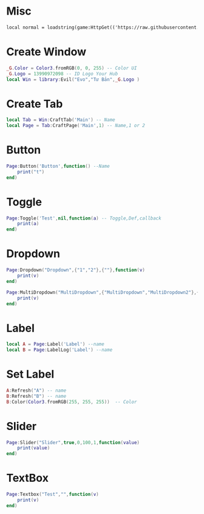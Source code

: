 # Misc

```diff
local normal = loadstring(game:HttpGet(('https://raw.githubusercontent.com/Lucifer4381/ui-normal-hub/main/scr')))()
```

# Create Window
```lua
_G.Color = Color3.fromRGB(0, 0, 255) -- Color UI
_G.Logo = 13990972098 -- ID Logo Your Hub
local Win = library:Evil("Evo","Tư Bản",_G.Logo )
```
# Create Tab
```lua
local Tab = Win:CraftTab('Main') -- Name
local Page = Tab:CraftPage('Main',1) -- Name,1 or 2
```
# Button
```lua
Page:Button('Button',function() --Name
    print("t")
end)
```
# Toggle
```lua
Page:Toggle('Test',nil,function(a) -- Toggle,Def,callback
    print(a)
end)
```
# Dropdown
```lua
Page:Dropdown("Dropdown",{"1","2"},{""},function(v)
    print(v)
end)

Page:MultiDropdown("MultiDropdown",{"MultiDropdown","MultiDropdown2"},{""},function(v)
    print(v)
end)
```
# Label
```lua
local A = Page:Label('Label') --name
local B = Page:LabelLog('Label') --name
```
# Set Label 
```lua
A:Refresh("A") -- name
B:Refresh("B") -- name
B:Color(Color3.fromRGB(255, 255, 255))  -- Color
```
# Slider
```lua
Page:Slider("Slider",true,0,100,1,function(value)
    print(value)
end)
```
# TextBox
```lua
Page:Textbox("Test","",function(v)
	print(v)
end)
```
